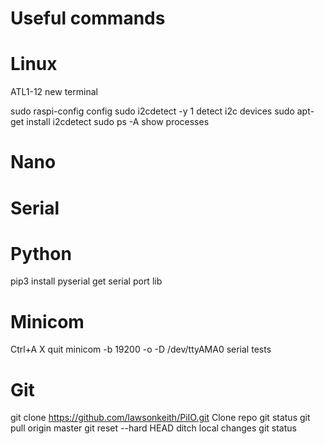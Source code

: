 Useful commands
===============

Linux
=====
ATL1-12													new terminal

sudo raspi-config										config
sudo i2cdetect -y 1										detect i2c devices
sudo apt-get install i2cdetect
sudo ps -A												show processes


Nano
====



Serial
======



Python
======
pip3 install pyserial									get serial port lib

Minicom
========
Ctrl+A X												quit
minicom -b 19200 -o -D /dev/ttyAMA0						serial tests


Git
===
git clone https://github.com/lawsonkeith/PiIO.git		Clone repo
git status
git pull origin master
git reset --hard HEAD									ditch local changes
git status

